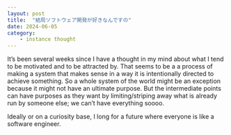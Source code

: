 ```yaml
---
layout: post
title:  "結局ソフトウェア開発が好きなんですの"
date: 2024-06-05
category:
    - instance thought
---
```


It’s been several weeks since I have a thought in my mind about what I tend to be motivated and to be attracted by. That seems to be a a process of making a system that makes sense in a way it is intentionally directed to achieve something. So a whole system of the world might be an exception because it might not have an ultimate purpose. But the intermediate points can have purposes as they want by limiting/striping away what is already run by someone else; we can’t have everything soooo. 

Ideally or on a curiosity base, I long for a future where everyone is like a software engineer.